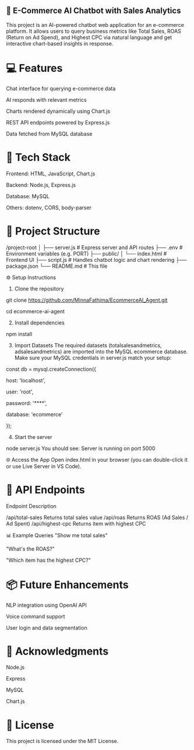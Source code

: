 ## 🛒 E-Commerce AI Chatbot with Sales Analytics

This project is an AI-powered chatbot web application for an e-commerce platform. It allows users to query business metrics like Total Sales, ROAS (Return on Ad Spend), and Highest CPC via natural language and get interactive chart-based insights in response.

# 💻 Features
Chat interface for querying e-commerce data

AI responds with relevant metrics

Charts rendered dynamically using Chart.js

REST API endpoints powered by Express.js

Data fetched from MySQL database

# 🧰 Tech Stack
Frontend: HTML, JavaScript, Chart.js

Backend: Node.js, Express.js

Database: MySQL

Others: dotenv, CORS, body-parser

# 📁 Project Structure

/project-root
│
├── server.js              # Express server and API routes
├── .env                   # Environment variables (e.g. PORT)
├── public/
│   └── index.html         # Frontend UI
├── script.js              # Handles chatbot logic and chart rendering
├── package.json
└── README.md              # This file

⚙️ Setup Instructions
 1. Clone the repository

git clone https://github.com/MinnaFathima/EcommerceAI_Agent.git

cd ecommerce-ai-agent

 2. Install dependencies

npm install

3. Import Datasets
The required datasets (totalsalesandmetrics, adsalesandmetrics) are  imported into the MySQL ecommerce database.
Make sure your MySQL credentials in server.js match your setup:


const db = mysql.createConnection({

  host: 'localhost',
  
  user: 'root',
  
  password: '****',
  
  database: 'ecommerce'
  
});

4. Start the server

node server.js
You should see:
Server is running on port 5000

🌐 Access the App
Open index.html in your browser (you can double-click it or use Live Server in VS Code).

# 🔌 API Endpoints

Endpoint	Description

/api/total-sales	Returns total sales value
/api/roas	Returns ROAS (Ad Sales / Ad Spent)
/api/highest-cpc	Returns item with highest CPC

📊 Example Queries
"Show me total sales"

"What's the ROAS?"

"Which item has the highest CPC?"

# 📦 Future Enhancements
NLP integration using OpenAI API

Voice command support

User login and data segmentation

# 🙌 Acknowledgments
Node.js

Express

MySQL

Chart.js

# 📄 License

This project is licensed under the MIT License.
